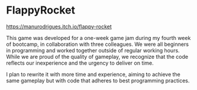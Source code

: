 # FlappyRocket
https://manurodrigues.itch.io/flappy-rocket

This game was developed for a one-week game jam during my fourth week of bootcamp, in collaboration with three colleagues. We were all beginners in programming and worked together outside of regular working hours. While we are proud of the quality of gameplay, we recognize that the code reflects our inexperience and the urgency to deliver on time.

I plan to rewrite it with more time and experience, aiming to achieve the same gameplay but with code that adheres to best programming practices.
